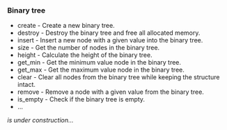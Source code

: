 ### Binary tree

- create - Create a new binary tree.
- destroy - Destroy the binary tree and free all allocated memory.
- insert - Insert a new node with a given value into the binary tree.
- size - Get the number of nodes in the binary tree.
- height - Calculate the height of the binary tree.
- get_min - Get the minimum value node in the binary tree.
- get_max - Get the maximum value node in the binary tree.
- clear - Clear all nodes from the binary tree while keeping the structure intact.
- remove - Remove a node with a given value from the binary tree.
- is_empty - Check if the binary tree is empty.
- ...

_is under construction..._
